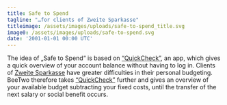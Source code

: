 ```yaml
---
title: Safe to Spend
tagline: "…for clients of Zweite Sparkasse"
titleimage: /assets/images/uploads/safe-to-spend_title.svg
image0: /assets/images/uploads/safe-to-spend.svg
date: '2001-01-01 00:00 UTC'
---
```


The idea of „Safe to Spend“ is based on 
[“QuickCheck”](https://www.sparkasse.at/sgruppe/Privatkunden/Services/E-Banking/Apps/QuickCheck-App), 
an app, which gives a quick overview of your account balance without having to log in. 
Clients of [Zweite Sparkasse](http://www.erstestiftung.org/project/die-zweite-sparkasse/)
have greater difficulties in their personal budgeting. BeeTwo therefore takes 
[“QuickCheck”](https://www.sparkasse.at/sgruppe/Privatkunden/Services/E-Banking/Apps/QuickCheck-App) 
further and gives an overview of your available 
budget subtracting your fixed costs, until the transfer of the next salary or social benefit occurs.